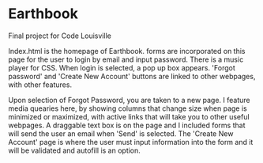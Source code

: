 # Earthbook
Final project for Code Louisville

Index.html is the homepage of Earthbook. 
forms are incorporated on this page for the user to login by email and input password. 
There is a music player for CSS. 
When login is selected, a pop up box appears. 
'Forgot password' and 'Create New Account' buttons are linked to other webpages, with other features. 

Upon selection of Forgot Password, you are taken to a new page. I feature media quearies here, by showing columns that change size when page is minimized or maximized, with active links that will take you to other useful webpages. 
A draggable text box is on the page and I included forms that will send the user an email when 'Send' is selected. 
The 'Create New Account' page is where the user must input information into the form and it will be validated and autofill is an option. 
